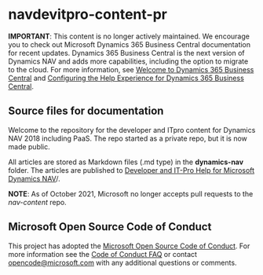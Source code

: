 # navdevitpro-content-pr

**IMPORTANT**: This content is no longer actively maintained. We encourage you to check out Microsoft Dynamics 365 Business Central documentation for recent updates. Dynamics 365 Business Central is the next version of Dynamics NAV and adds more capabilities, including the option to migrate to the cloud. For more information, see [Welcome to Dynamics 365 Business Central](https://docs.microsoft.com/dynamics365/business-central) and [Configuring the Help Experience for Dynamics 365 Business Central](https://docs.microsoft.com/dynamics365/business-central/dev-itpro/deployment/configure-help).

## Source files for documentation

Welcome to the repository for the developer and ITpro content for Dynamics NAV 2018 including PaaS. The repo started as a private repo, but it is now made public.

All articles are stored as Markdown files (.md type) in the **dynamics-nav** folder. The articles are published to [Developer and IT-Pro Help for Microsoft Dynamics NAV](https://docs.microsoft.com/dynamics-nav)/.

**NOTE**: As of October 2021, Microsoft no longer accepts pull requests to the *nav-content* repo.  

## Microsoft Open Source Code of Conduct

This project has adopted the [Microsoft Open Source Code of Conduct](https://opensource.microsoft.com/codeofconduct/).
For more information see the [Code of Conduct FAQ](https://opensource.microsoft.com/codeofconduct/faq/) or contact [opencode@microsoft.com](mailto:opencode@microsoft.com) with any additional questions or comments.
